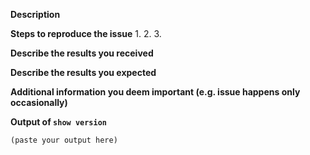 <!--
If you are reporting a new issue, make sure that we do not have any duplicates
already open. You can ensure this by searching the issue list for this
repository. If there is a duplicate, please close your issue and add a comment
to the existing issue instead.

If you suspect your issue is a bug, please edit your issue description to
include the BUG REPORT INFORMATION shown below. If you fail to provide this
information within 7 days, we cannot debug your issue and will close it. We
will, however, reopen it if you later provide the information.

For more information about reporting issues, see
https://github.com/Azure/SONiC/wiki#report-issues

---------------------------------------------------
GENERAL SUPPORT INFORMATION
---------------------------------------------------

The GitHub issue tracker is for bug reports and feature requests.
General support can be found at the following locations:

- SONiC Support Forums - https://groups.google.com/forum/#!forum/sonicproject

---------------------------------------------------
BUG REPORT INFORMATION
---------------------------------------------------
Use the commands below to provide key information from your environment:
You do NOT have to include this information if this is a FEATURE REQUEST
-->

**Description**

<!--
Briefly describe the problem you are having in a few paragraphs.
-->

**Steps to reproduce the issue**
1.
2.
3.

**Describe the results you received**


**Describe the results you expected**


**Additional information you deem important (e.g. issue happens only occasionally)**


**Output of `show version`**

```
(paste your output here)
```

<!--
Also attach debug file produced by `sudo generate_dump`
-->

